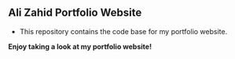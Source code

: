 Ali Zahid Portfolio Website
------

* This repository contains the code base for my portfolio website.

**Enjoy taking a look at my portfolio website!**
